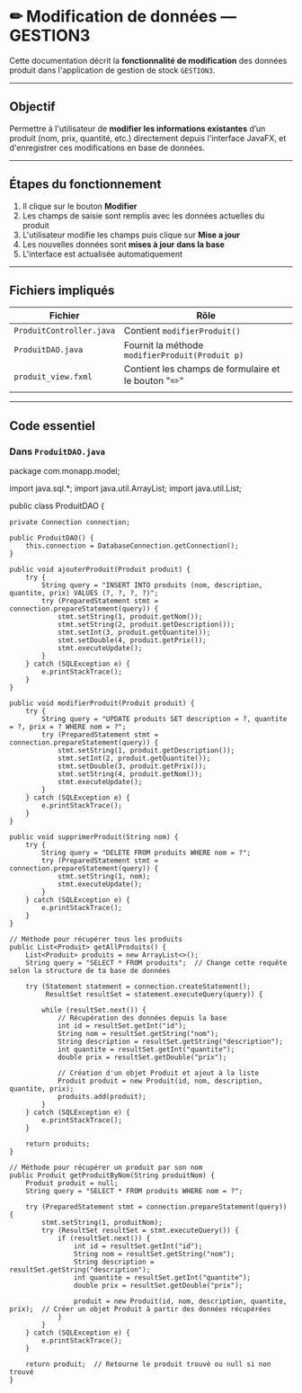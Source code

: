 # ✏ Modification de données — GESTION3

Cette documentation décrit la **fonctionnalité de modification** des données produit dans l'application de gestion de stock `GESTION3`.

---

##  Objectif

Permettre à l'utilisateur de **modifier les informations existantes** d’un produit (nom, prix, quantité, etc.) directement depuis l'interface JavaFX, et d'enregistrer ces modifications en base de données.

---

##  Étapes du fonctionnement

1. Il clique sur le bouton **Modifier**
2. Les champs de saisie sont remplis avec les données actuelles du produit
3. L'utilisateur modifie les champs puis clique sur **Mise a jour**
4. Les nouvelles données sont **mises à jour dans la base**
5. L'interface est actualisée automatiquement

---

##  Fichiers impliqués

| Fichier                  | Rôle                                                  |
|--------------------------|-------------------------------------------------------|
| `ProduitController.java` | Contient `modifierProduit()`              |
| `ProduitDAO.java`        | Fournit la méthode `modifierProduit(Produit p)`               |
| `produit_view.fxml`      | Contient les champs de formulaire et le bouton "✏️"  |

---

##  Code essentiel

### Dans `ProduitDAO.java`

package com.monapp.model;

import java.sql.*;
import java.util.ArrayList;
import java.util.List;

public class ProduitDAO {

    private Connection connection;

    public ProduitDAO() {
        this.connection = DatabaseConnection.getConnection();
    }

    public void ajouterProduit(Produit produit) {
        try {
            String query = "INSERT INTO produits (nom, description, quantite, prix) VALUES (?, ?, ?, ?)";
            try (PreparedStatement stmt = connection.prepareStatement(query)) {
                stmt.setString(1, produit.getNom());
                stmt.setString(2, produit.getDescription());
                stmt.setInt(3, produit.getQuantite());
                stmt.setDouble(4, produit.getPrix());
                stmt.executeUpdate();
            }
        } catch (SQLException e) {
            e.printStackTrace();
        }
    }

    public void modifierProduit(Produit produit) {
        try {
            String query = "UPDATE produits SET description = ?, quantite = ?, prix = ? WHERE nom = ?";
            try (PreparedStatement stmt = connection.prepareStatement(query)) {
                stmt.setString(1, produit.getDescription());
                stmt.setInt(2, produit.getQuantite());
                stmt.setDouble(3, produit.getPrix());
                stmt.setString(4, produit.getNom());
                stmt.executeUpdate();
            }
        } catch (SQLException e) {
            e.printStackTrace();
        }
    }

    public void supprimerProduit(String nom) {
        try {
            String query = "DELETE FROM produits WHERE nom = ?";
            try (PreparedStatement stmt = connection.prepareStatement(query)) {
                stmt.setString(1, nom);
                stmt.executeUpdate();
            }
        } catch (SQLException e) {
            e.printStackTrace();
        }
    }

    // Méthode pour récupérer tous les produits
    public List<Produit> getAllProduits() {
        List<Produit> produits = new ArrayList<>();
        String query = "SELECT * FROM produits";  // Change cette requête selon la structure de ta base de données

        try (Statement statement = connection.createStatement();
             ResultSet resultSet = statement.executeQuery(query)) {

            while (resultSet.next()) {
                // Récupération des données depuis la base
                int id = resultSet.getInt("id");
                String nom = resultSet.getString("nom");
                String description = resultSet.getString("description");
                int quantite = resultSet.getInt("quantite");
                double prix = resultSet.getDouble("prix");

                // Création d'un objet Produit et ajout à la liste
                Produit produit = new Produit(id, nom, description, quantite, prix);
                produits.add(produit);
            }
        } catch (SQLException e) {
            e.printStackTrace();
        }

        return produits;
    }

    // Méthode pour récupérer un produit par son nom
    public Produit getProduitByNom(String produitNom) {
        Produit produit = null;
        String query = "SELECT * FROM produits WHERE nom = ?";

        try (PreparedStatement stmt = connection.prepareStatement(query)) {
            stmt.setString(1, produitNom);
            try (ResultSet resultSet = stmt.executeQuery()) {
                if (resultSet.next()) {
                    int id = resultSet.getInt("id");
                    String nom = resultSet.getString("nom");
                    String description = resultSet.getString("description");
                    int quantite = resultSet.getInt("quantite");
                    double prix = resultSet.getDouble("prix");

                    produit = new Produit(id, nom, description, quantite, prix);  // Créer un objet Produit à partir des données récupérées
                }
            }
        } catch (SQLException e) {
            e.printStackTrace();
        }

        return produit;  // Retourne le produit trouvé ou null si non trouvé
    }
